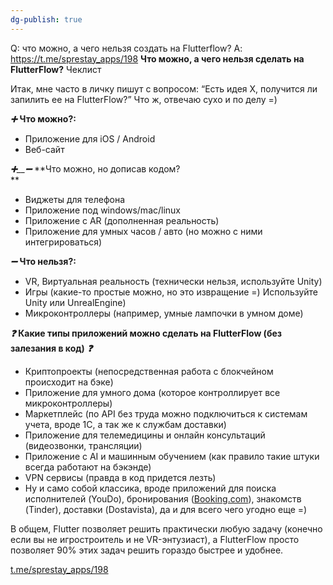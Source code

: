 ```yaml
---
dg-publish: true
---
```

Q: что можно, а чего нельзя создать на Flutterflow?
A: https://t.me/sprestay_apps/198
**Что можно, а чего нельзя сделать на FlutterFlow?** Чеклист  
  
Итак, мне часто в личку пишут с вопросом: “Есть идея Х, получится ли запилить ее на FlutterFlow?” Что ж, отвечаю сухо и по делу =)  
  
_**➕**_ **Что можно?:**  
  
- Приложение для iOS / Android  
- Веб-сайт  
  
_**➕**__**➖**_ **Что можно, но дописав кодом?  
**  
- Виджеты для телефона  
- Приложение под windows/mac/linux  
- Приложение с AR (дополненная реальность)  
- Приложение для умных часов / авто (но можно с ними интегрироваться)  
  
_**➖**_ **Что нельзя?:**  
  
- VR, Виртуальная реальность (технически нельзя, используйте Unity)  
- Игры (какие-то простые можно, но это извращение =) Используйте Unity или UnrealEngine)  
- Микроконтроллеры (например, умные лампочки в умном доме)  
  
  
  
_**❓**_ **Какие типы приложений можно сделать на FlutterFlow (без залезания в код)** _**❓**_  
  
- Криптопроекты (непосредственная работа с блокчейном происходит на бэке)  
- Приложение для умного дома (которое контроллирует все микроконтроллеры)  
- Маркетплейс (по API без труда можно подключиться к системам учета, вроде 1C, а так же к службам доставки)  
- Приложение для телемедицины и онлайн консультаций (видеозвонки, трансляции)  
- Приложение с AI и машинным обучением (как правило такие штуки всегда работают на бэкэнде)  
- VPN сервисы (правда в код придется лезть)  
- Ну и само собой классика, вроде приложений для поиска исполнителей (YouDo), бронирования ([Booking.com](http://booking.com/)), знакомств (Tinder), доставки (Dostavista), да и для всего чего угодно еще =)  
  
В общем, Flutter позволяет решить практически любую задачу (конечно если вы не игростроитель и не VR-энтузиаст), а FlutterFlow просто позволяет 90% этих задач решить гораздо быстрее и удобнее.  
  

[t.me/sprestay_apps/198](https://t.me/sprestay_apps/198)